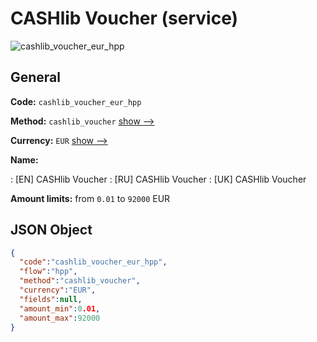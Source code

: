 
# CASHlib Voucher (service) 
![cashlib_voucher_eur_hpp](https://static.openfintech.io/payment_methods/cashlib_voucher_eur_hpp/logo.svg?w=400&c=v0.59.26#w200)  

## General 
 
**Code:** `cashlib_voucher_eur_hpp` 
 
**Method:** `cashlib_voucher` 
 [show -->](/payment-methods/cashlib_voucher/) 
 
**Currency:** `EUR` [show -->](/currencies/EUR/) 
 
**Name:** 
 
:	[EN] CASHlib Voucher 
:	[RU] CASHlib Voucher 
:	[UK] CASHlib Voucher 
 
**Amount limits:** from `0.01` to `92000` EUR 

## JSON Object 

```json
{
  "code":"cashlib_voucher_eur_hpp",
  "flow":"hpp",
  "method":"cashlib_voucher",
  "currency":"EUR",
  "fields":null,
  "amount_min":0.01,
  "amount_max":92000
}
```  
